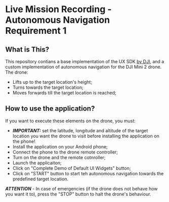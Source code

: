 # Live Mission Recording - Autonomous Navigation Requirement 1

## What is This?

This repository contians a base implementation of the UX SDK [by DJI](https://github.com/dji-sdk/Mobile-UXSDK-Android), and a custom implementation of autonomous navigation for the DJI Mini 2 drone. The drone:
- Lifts up to the target location's height;
- Turns towards the target location;
- Moves forwards till the target location is reached;

## How to use the application?

If you want to execute these elements on the drone, you must:
- ***IMPORTANT:*** set the latitude, longitude and altitude of the target location you want the drone to visit before installing the application on the phone!
- Install the application on your Android phone;
- Connect the phone to the drone remote controller;
- Turn on the drone and the remote cotnroller;
- Launch the applicaiton;
- Click on "Complete Demo of Default UI Widgets" button;
- Click on "START" button to start teh autonomous navigation towards the predefined target location.

***ATTENTION*** - In case of emergencies (if the drone does not behave how you want it to), press the "STOP" button to halt the drone's behaviour. 